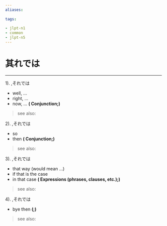 ```yaml
---
aliases:
    
tags:
    
- jlpt-n1
- common
- jlpt-n5
---
```


# 其れでは
---
1).
,それでは

- well, ...
- right, ...
- now, ...
**( Conjunction;)**
> see also: 
            
2).
,それでは

- so
- then
**( Conjunction;)**
> see also: 
            
3).
,それでは

- that way (would mean ...)
- if that is the case
- in that case
**( Expressions (phrases, clauses, etc.);)**
> see also: 
            
4).
,それでは

- bye then
**(;)**
> see also: 
            